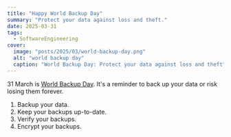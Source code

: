 ```yaml
---
title: "Happy World Backup Day"
summary: "Protect your data against loss and theft."
date: 2025-03-31
tags:
  - SoftwareEngineering
cover:
  image: "posts/2025/03/world-backup-day.png"
  alt: "world backup day"
  caption: "World Backup Day: Protect your data against loss and theft"
---
```

31 March is [World Backup Day](https://www.worldbackupday.com/).
It's a reminder to back up your data or risk losing them forever.

1) Backup your data.
2) Keep your backups up-to-date.
3) Verify your backups.
4) Encrypt your backups.